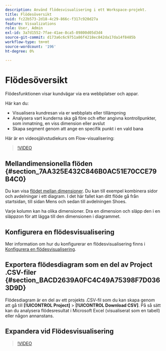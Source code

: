 ```yaml
---
description: Använd flödesvisualisering i ett Workspace-projekt.
title: Flödesöversikt
uuid: fc22b573-2d18-4c29-866c-f317c920d27a
feature: Visualizations
role: User, Admin
exl-id: 3a7d1552-7fae-41ae-8ca5-89800d05d3d4
source-git-commit: d173a6c6c9751a86f4218ec842da17da14f8485b
workflow-type: tm+mt
source-wordcount: '196'
ht-degree: 0%

---
```


# Flödesöversikt

Flödesfunktionen visar kundvägar via era webbplatser och appar.

Här kan du:

* Visualisera kundresan via er webbplats eller tillämpning
* Analysera vart kunderna ska gå före och efter angivna kontrollpunkter, som inmatning, en viss dimension eller avslut
* Skapa segment genom att ange en specifik punkt i en vald bana

Här är en videosjälvstudiekurs om Flow-visualisering:

>[!VIDEO](https://video.tv.adobe.com/v/344222/?quality=12)

## Mellandimensionella flöden {#section_7AA325E432C846B0AC51E70CCE79B4C0}

Du kan visa [flödet mellan dimensioner](/help/analyze/analysis-workspace/visualizations/c-flow/multi-dimensional-flow.md). Du kan till exempel kombinera sidor och avdelningar i ett diagram. I det här fallet kan ditt flöde gå från startsidan, till sidan Mens och sedan till avdelningen Shoes.

Varje kolumn kan ha olika dimensioner. Dra en dimension och släpp den i en släppzon för att lägga till den dimensionen i diagrammet.

## Konfigurera en flödesvisualisering

Mer information om hur du konfigurerar en flödesvisualisering finns i [Konfigurera en flödesvisualisering](/help/analyze/analysis-workspace/visualizations/c-flow/create-flow.md).

## Exportera flödesdiagram som en del av Project .CSV-filer {#section_BACD2639A0FC4C49A75398F7D0363D9D}

Flödesdiagram är en del av ett projekts .CSV-fil som du kan skapa genom att gå till **[!UICONTROL Project]** > **[!UICONTROL Download CSV]**. På så sätt kan du analysera flödesresultat i Microsoft Excel (visualiserat som en tabell) eller någon annanstans.

## Expandera vid Flödesvisualisering

>[!VIDEO](https://video.tv.adobe.com/v/24044/?quality=12)
